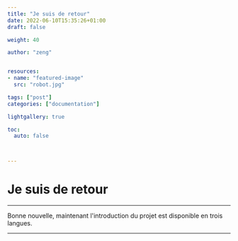 ```yaml
---
title: "Je suis de retour"
date: 2022-06-10T15:35:26+01:00
draft: false

weight: 40

author: "zeng"


resources:
- name: "featured-image"
  src: "robot.jpg"

tags: ["post"]
categories: ["documentation"]

lightgallery: true

toc:
  auto: false



---
```


# Je suis de retour

***
Bonne nouvelle, maintenant l'introduction du projet est disponible en trois langues.
***





